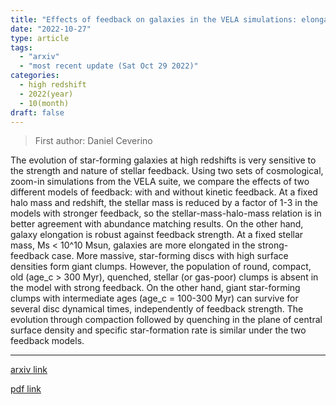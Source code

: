 ```yaml
---
title: "Effects of feedback on galaxies in the VELA simulations: elongation, clumps and compaction"
date: "2022-10-27"
type: article
tags:
  - "arxiv"
  - "most recent update (Sat Oct 29 2022)"
categories:
  - high redshift
  - 2022(year)
  - 10(month)
draft: false
---
```


> First author: Daniel Ceverino

 The evolution of star-forming galaxies at high redshifts is very sensitive to
the strength and nature of stellar feedback. Using two sets of cosmological,
zoom-in simulations from the VELA suite, we compare the effects of two
different models of feedback: with and without kinetic feedback. At a fixed
halo mass and redshift, the stellar mass is reduced by a factor of 1-3 in the
models with stronger feedback, so the stellar-mass-halo-mass relation is in
better agreement with abundance matching results. On the other hand, galaxy
elongation is robust against feedback strength. At a fixed stellar mass, Ms <
10^10 Msun, galaxies are more elongated in the strong-feedback case. More
massive, star-forming discs with high surface densities form giant clumps.
However, the population of round, compact, old (age_c > 300 Myr), quenched,
stellar (or gas-poor) clumps is absent in the model with strong feedback. On
the other hand, giant star-forming clumps with intermediate ages (age_c =
100-300 Myr) can survive for several disc dynamical times, independently of
feedback strength. The evolution through compaction followed by quenching in
the plane of central surface density and specific star-formation rate is
similar under the two feedback models.

---
[arxiv link](http://arxiv.org/abs/2210.15372v1)

[pdf link](http://arxiv.org/pdf/2210.15372v1)